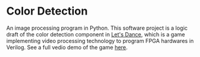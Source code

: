 # Color Detection
An image processing program in Python. This software project is a logic draft of the color detection component in [Let's Dance](https://github.com/KevinSiu1/G15_LetsDance), which is a game implementing video processing technology to program FPGA hardwares in Verilog.
See a full vedio demo of the game [here](https://github.com/KevinSiu1/G15_LetsDance/blob/master/video/video.mp4).

